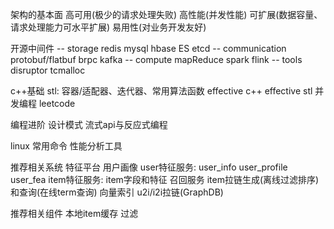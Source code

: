 架构的基本面
  高可用(极少的请求处理失败)
  高性能(并发性能)
  可扩展(数据容量、请求处理能力可水平扩展)
  易用性(对业务开发友好)

开源中间件
  -- storage
  redis
  mysql
  hbase
  ES
  etcd
  -- communication
  protobuf/flatbuf
  brpc
  kafka
  -- compute
  mapReduce
  spark
  flink
  -- tools
  disruptor
  tcmalloc

c++基础
  stl: 容器/适配器、迭代器、常用算法函数
  effective c++
  effective stl
  并发编程
  leetcode

编程进阶
  设计模式
  流式api与反应式编程

linux
  常用命令
  性能分析工具

推荐相关系统
  特征平台
    用户画像
    user特征服务: user_info user_profile user_fea
    item特征服务: item字段和特征
  召回服务
    item拉链生成(离线过滤排序)和查询(在线term查询)
    向量索引
    u2i/i2i拉链(GraphDB)

推荐相关组件
  本地item缓存
  过滤